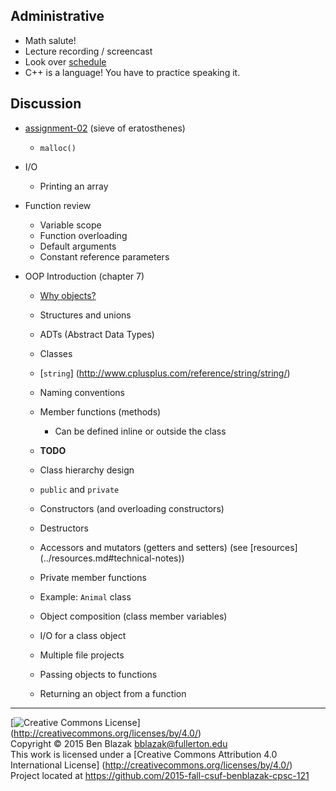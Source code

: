 ## Administrative

- Math salute!
- Lecture recording / screencast
- Look over [schedule](../syllabus.md#tentative-schedule)
- C++ is a language!  You have to practice speaking it.


## Discussion

- [assignment-02](../../../../assignment-02) (sieve of eratosthenes)
    - `malloc()`

- I/O
    - Printing an array

- Function review
    - Variable scope
    - Function overloading
    - Default arguments
    - Constant reference parameters

- OOP Introduction (chapter 7)
    - [Why objects?](http://mythz.servicestack.net/blog/2013/02/27/the-deep-insights-of-alan-kay/)
    - Structures and unions
    - ADTs (Abstract Data Types)
    - Classes
    - [`string`] (http://www.cplusplus.com/reference/string/string/)
    - Naming conventions
    - Member functions (methods)
        - Can be defined inline or outside the class

    - **TODO** 

    - Class hierarchy design
    - `public` and `private`
    - Constructors (and overloading constructors)
    - Destructors
    - Accessors and mutators (getters and setters) (see [resources]
      (../resources.md#technical-notes))
    - Private member functions
    - Example: `Animal` class

    - Object composition (class member variables)
    - I/O for a class object

    - Multiple file projects
    - Passing objects to functions
    - Returning an object from a function


-------------------------------------------------------------------------------
[![Creative Commons License](https://i.creativecommons.org/l/by/4.0/88x31.png)]
(http://creativecommons.org/licenses/by/4.0/)  
Copyright &copy; 2015 Ben Blazak <bblazak@fullerton.edu>  
This work is licensed under a [Creative Commons Attribution 4.0 International
License] (http://creativecommons.org/licenses/by/4.0/)  
Project located at <https://github.com/2015-fall-csuf-benblazak-cpsc-121>

